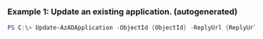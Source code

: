 
### Example 1: Update an existing application. (autogenerated)
```powershell
PS C:\> Update-AzADApplication -ObjectId {ObjectId} -ReplyUrl {ReplyUrl}


